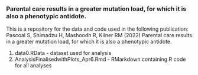 ### Parental care results in a greater mutation load, for which it is also a phenotypic antidote.


This is a repository for the data and code used in the following publication: Pascoal S, Shimadzu H, Mashoodh R, Kilner RM (2022) Parental care results in a greater mutation load, for which it is also a phenotypic antidote.

1. data0.RData - dataset used for analysis
2. AnalysisFinalisedwithPlots_Apr6.Rmd - RMarkdown containing R code for all analyses
